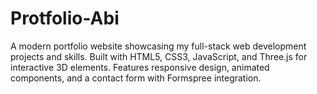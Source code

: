 # Protfolio-Abi
A modern portfolio website showcasing my full-stack web development projects and skills. Built with HTML5, CSS3, JavaScript, and Three.js for interactive 3D elements. Features responsive design, animated components, and a contact form with Formspree integration.
